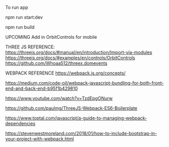To run app

npm run start:dev

npm run build


UPCOMING
Add in OrbitControls for mobile







THREE JS REFERENCE:
https://threejs.org/docs/#manual/en/introduction/Import-via-modules
https://threejs.org/docs/#examples/en/controls/OrbitControls
https://github.com/Whoaa512/threex.domevents

WEBPACK REFERENCE
https://webpack.js.org/concepts/

https://medium.com/code-oil/webpack-javascript-bundling-for-both-front-end-and-back-end-b95f1b429810

https://www.youtube.com/watch?v=TzdEpgONurw

https://github.com/paulmg/ThreeJS-Webpack-ES6-Boilerplate

https://www.toptal.com/javascript/a-guide-to-managing-webpack-dependencies

https://stevenwestmoreland.com/2018/01/how-to-include-bootstrap-in-your-project-with-webpack.html
